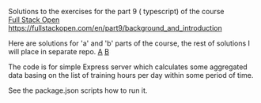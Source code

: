 Solutions to the exercises for the part 9 ( typescript) of the course   
[Full Stack Open](https://fullstackopen.com/en/)    
https://fullstackopen.com/en/part9/background_and_introduction

Here are solutions for 'a' and 'b' parts of the course, the rest of solutions I will place in separate repo. 
[A](https://fullstackopen.com/en/part9/background_and_introduction)
[B](https://fullstackopen.com/en/part9/first_steps_with_type_script)

The code is for simple Express server which calculates some aggregated data basing on the list of training hours per day within some period of time. 

See the package.json scripts how to run it. 


